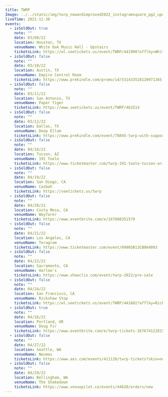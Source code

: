 ```yaml
---
title: TWRP
Image: ../../static/img/twrp_newandimproved2022_instagramsquare_pg2_updated.png
liveTime: 2021-11-30
events:
  - isSoldOut: true
    note: ""
    date: 03/08/22
    location: Houston, TX
    venueName: White Oak Music Hall - Upstairs
    ticketsLink: https://wl.seetickets.us/event/TWRP/441998?afflky=WhiteOakMusicHall
  - isSoldOut: false
    note: ""
    date: 03/10/22
    location: Austin, TX
    venueName: Empire Control Room
    ticketsLink: https://www.prekindle.com/promo/id/531433528120971365
  - isSoldOut: false
    note: ""
    date: 03/11/22
    location: San Antonio, TX
    venueName: Paper Tiger
    ticketsLink: https://www.seetickets.us/event/TWRP/462514
  - isSoldOut: false
    note: ""
    date: 03/12/22
    location: Dallas, TX
    venueName: Deep Ellum
    ticketsLink: https://www.prekindle.com/event/78845-twrp-with-support-from-rich-aucoin-dallas
  - isSoldOut: false
    note: ""
    date: 04/18/22
    location: Tucson, AZ
    venueName: 191 Toole
    ticketsLink: https://www.ticketmaster.com/twrp-191-toole-tucson-arizona-01-11-2022/event/19005B1AF2AD2CD7?camefrom=cfc_toole_220111show&brand=toole
  - isSoldOut: false
    note: ""
    date: 04/19/22
    location: San Diego, CA
    venueName: Casbah
    ticketsLink: https://seetickets.us/twrp
  - isSoldOut: false
    note: ""
    date: 04/20/22
    location: Costa Mesa, CA
    venueName: Wayfarer
    ticketsLink: https://www.eventbrite.com/e/167888351579
  - isSoldOut: false
    note: ""
    date: 04/21/22
    location: Los Angeles, CA
    venueName: Teragram
    ticketsLink: https://www.ticketmaster.com/event/09005B13CB064093
  - isSoldOut: false
    note: ""
    date: 04/22/22
    location: Sacramento, CA
    venueName: Harlow's
    ticketsLink: https://www.showclix.com/event/twrp-2022/pre-sale
  - isSoldOut: false
    note: ""
    date: 04/24/22
    location: San Francisco, CA
    venueName: Rickshaw Stop
    ticketsLink: https://wl.seetickets.us/event/TWRP/441602?afflky=RickshawStop
  - isSoldOut: true
    note: ""
    date: 04/26/22
    location: Portland, OR
    venueName: Doug Fir
    ticketsLink: https://www.eventbrite.com/e/twrp-tickets-167674122815
  - isSoldOut: false
    note: ""
    date: 04/27/22
    location: Seattle, WA
    venueName: Neumos
    ticketsLink: https://www.axs.com/events/411120/twrp-tickets?skin=neumos
  - isSoldOut: false
    note: ""
    date: 04/29/22
    location: Bellingham, WA
    venueName: The Shakedown
    ticketsLink: https://www.venuepilot.co/events/44620/orders/new
---
```

